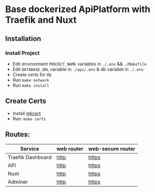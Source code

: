 # Base dockerized ApiPlatform with Traefik and Nuxt

## Installation

### Install Project
- Edit environment `PROJECT_NAME` variables in `./.env` && `./Makefile`
- Edit `DATABASE_URL` variable in `./api/.env` & db variable in `./.env`
- Create certs for tls
- Run `make network`
- Run `make install`

## Create Certs
- Install [mkcert](https://github.com/FiloSottile/mkcert)
- Run: `make certs`

## Routes: 

| Service           | web router                              | web-secure router                         |
|-------------------|-----------------------------------------|-------------------------------------------|
| Traefik Dashboard | [http](http://localhost:8080/dashboard/)| [https](https://localhost:8080/dashboard/)|
| API               | [http](http://api-localhost)            | [https](https://api-localhost)            |
| Nuxt              | [http](http://client-localhost)         | [https](https://client-localhost)         |
| Adminer           | [http](http://adminer-localhost/)       | [https](https://adminer-localhost/)       |
